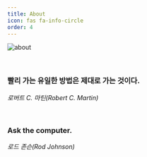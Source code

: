 ```yaml
---
title: About
icon: fas fa-info-circle
order: 4
---
```

![about](https://user-images.githubusercontent.com/109357459/180232617-06816704-d374-40fd-ae1f-7f733b764049.jpg)


&nbsp;  



### 빨리 가는 유일한 방법은 제대로 가는 것이다.  
_로버트 C. 마틴(Robert C. Martin)_

&nbsp;  



### Ask the computer.  
_로드 존슨(Rod Johnson)_